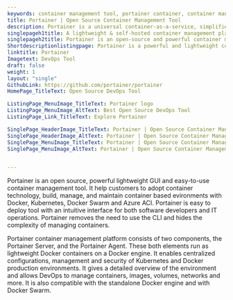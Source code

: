 ```yaml
---
keywords: container management tool, portainer container, container management platform, best container management software, container management system, docker container management, open source container management
title: Portainer | Open Source Container Management Tool
description: Portainer is a universal container-as-a-service, simplified, container management toolset designed to build and manage Docker Swarm and Kubernetes environments.
singlepageh1title: A lightweight & self-hosted container management platform
singlepageh2title: Portainer is an open-source and powerful container management platform. It allows you to easily build, manage, and maintain Docker and Kubernetes environments.
Shortdescriptionlistingpage: Portainer is a powerful and lightweight contianer management UI which allows you to easily build, manage, and maintain Swarm and Kubernetes environments.
linktitle: Portainer
Imagetext: DevOps Tool
draft: false
weight: 1
layout: "single"
GithubLink: https://github.com/portainer/portainer
HomePage_TitleText: Open Source DevOps Tool

ListingPage_MenuImage_TitleText: Portainer logo
ListingPage_MenuImage_AltText: Best Open Source DevOps Tool
ListingPage_Link_TitleText: Explore Portainer

SinglePage_HeaderImage_TitleText: Portainer | Open Source Container Management Tool
SinglePage_HeaderImage_AltText: Portainer | Open Source Container Management Tool
SinglePage_MenuImage_TitleText: Portainer | Open Source Container Management Tool
SinglePage_MenuImage_AltText: Portainer | Open Source Container Management Tool


---
```


Portainer is an open source, powerful lightweight GUI and easy-to-use container management tool. It help customers to adopt container technology, build, manage, and maintain container based evironments with Docker, Kubernetes, Docker Swarm and Azure ACI. Portainer is easy to deploy tool with an intuitive interface for both software developers and IT operations. Portainer removes the need to use the CLI and hides the complexity of managing containers.

Portainer container management platform consists of two components, the Portainer Server, and the Portainer Agent. These both elements run as lightweight Docker containers on a Docker engine. It enables centralized configurations, management and security of Kubernetes and Docker production environments. It gives a detailed overview of the environment and allows DevOps to manage containers, images, volumes, networks and more. It is also compatible with the standalone Docker engine and with Docker Swarm.